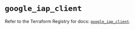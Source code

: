 # `google_iap_client`

Refer to the Terraform Registry for docs: [`google_iap_client`](https://registry.terraform.io/providers/hashicorp/google-beta/6.45.0/docs/resources/google_iap_client).
